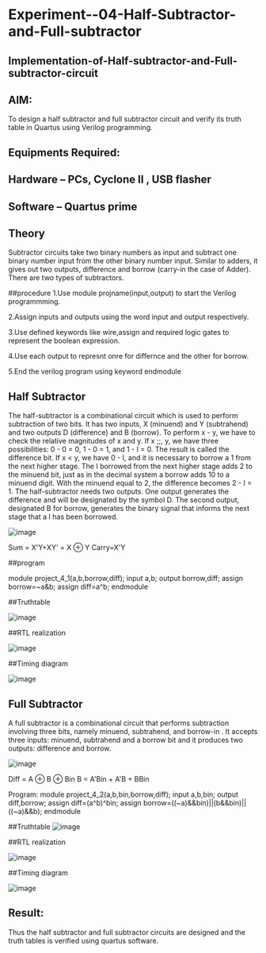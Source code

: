 # Experiment--04-Half-Subtractor-and-Full-subtractor
## Implementation-of-Half-subtractor-and-Full-subtractor-circuit
## AIM:
To design a half subtractor and full subtractor circuit and verify its truth table in Quartus using Verilog programming.

## Equipments Required:
## Hardware – PCs, Cyclone II , USB flasher
## Software – Quartus prime

## Theory
Subtractor circuits take two binary numbers as input and subtract one binary number input from the other binary number input. Similar to adders, it gives out two outputs, difference and borrow (carry-in the case of Adder). There are two types of subtractors.

##procedure
1.Use module projname(input,output) to start the Verilog programmming.

2.Assign inputs and outputs using the word input and output respectively.

3.Use defined keywords like wire,assign and required logic gates to represent the boolean expression.

4.Use each output to represnt onre for differnce and the other for borrow.

5.End the verilog program using keyword endmodule


## Half Subtractor
The half-subtractor is a combinational circuit which is used to perform subtraction of two bits. It has two inputs, X (minuend) and Y (subtrahend) and two outputs D (difference) and B (borrow). To perform x - y, we have to check the relative magnitudes of x and y. If x ;;, y, we have three possibilities: 0 - 0 = 0, 1 - 0 = 1, and 1 - I = 0. The result is called the difference bit. If x < y, we have 0 - I, and it is necessary to borrow a 1 from the next higher stage. The I borrowed from the next higher stage adds 2 to the minuend bit, just as in the decimal system a borrow adds 10 to a minuend digit. With the minuend equal to 2, the difference becomes 2 - I = 1. The half-subtractor needs two outputs. One output generates the difference and will be designated by the symbol D. The second output, designated B for borrow, generates the binary signal that informs the next stage that a I has been borrowed.

![image](https://github.com/Presilla27/Experiment--03-Half-Subtractor-and-Full-subtractor/assets/155127632/ab63394b-b4e6-4a6a-ad9c-8081aa17ca9f)




Sum = X'Y+XY' = X ⊕ Y
Carry=X'Y

##program

module project_4_1(a,b,borrow,diff);
input a,b;
output borrow,diff;
assign borrow=~a&b;
assign diff=a^b;
endmodule


##Truthtable

![image](https://github.com/Presilla27/Experiment--03-Half-Subtractor-and-Full-subtractor/assets/155127632/eaa1eb80-f8dd-4f5b-8470-1fa1f1ab4819)

##RTL realization


![image](https://github.com/Presilla27/Experiment--03-Half-Subtractor-and-Full-subtractor/assets/155127632/0c290802-7348-4ee4-bfa6-4a90f5a87ad4)


##Timing diagram


![image](https://github.com/Presilla27/Experiment--03-Half-Subtractor-and-Full-subtractor/assets/155127632/d2c6dd66-b0b4-4705-89b4-c3064296eeb5)




## Full Subtractor
A full subtractor is a combinational circuit that performs subtraction involving three bits, namely minuend, subtrahend, and borrow-in . It accepts three inputs: minuend, subtrahend and a borrow bit and it produces two outputs: difference and borrow. 


![image](https://github.com/Presilla27/Experiment--03-Half-Subtractor-and-Full-subtractor/assets/155127632/951eeafc-6de5-4afc-b28e-08a7c5c79d01)



Diff = A ⊕ B ⊕ Bin B = A'Bin + A'B + BBin

Program:
module project_4_2(a,b,bin,borrow,diff);
input a,b,bin;
output diff,borrow;
assign diff=(a^b)^bin;
assign borrow=((~a)&&bin)||(b&&bin)||((~a)&&b);
endmodule



##Truthtable
![image](https://github.com/Presilla27/Experiment--03-Half-Subtractor-and-Full-subtractor/assets/155127632/d3faa789-a2ae-46ce-8c1c-3e74e3eb9396)


##RTL realization


![image](https://github.com/Presilla27/Experiment--03-Half-Subtractor-and-Full-subtractor/assets/155127632/2d2d52a6-7277-4336-8bb0-b6c8a89d2b3a)


##Timing diagram


![image](https://github.com/Presilla27/Experiment--03-Half-Subtractor-and-Full-subtractor/assets/155127632/52ce0b54-f500-452a-a945-e16e134e3606)



## Result:
Thus the half subtractor and full subtractor circuits are designed and the truth tables is verified using quartus software.

